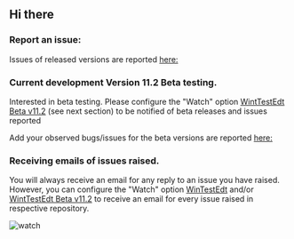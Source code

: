 ## Hi there 

### Report an issue:
Issues of released versions are reported [here:](https://github.com/WinTestEdt/WinTestEdt/issues)

### Current development Version 11.2 Beta testing. 
Interested in beta testing. Please configure the "Watch" option [WintTestEdt Beta v11.2](https://github.com/WinTestEdt/V11.2-Beta) 
(see next section) to be notified of beta releases and issues reported

Add your observed bugs/issues for the beta versions are reported [here:](https://github.com/WinTestEdt/V11.2-Beta/issues)

### Receiving emails of issues raised.
You will always receive an email for any reply to an issue you have raised. However, you can configure 
the "Watch" option [WinTestEdt](https://github.com/WinTestEdt/WinTestEdt) and/or [WintTestEdt Beta v11.2](https://github.com/WinTestEdt/V11.2-Beta) to 
receive an email for every issue raised in respective repository. 


![watch](https://github.com/WinTestEdt/WinTestEdt/assets/157799253/51d57279-9631-4ee2-831f-fd2c5b54b2d7)


<!--
**WinTestEdt/WinTestEdt** is a ✨ _special_ ✨ repository because its `README.md` (this file) appears on your GitHub profile.

Here are some ideas to get you started:

- 🔭 I’m currently working on ...
- 🌱 I’m currently learning ...
- 👯 I’m looking to collaborate on ...
- 🤔 I’m looking for help with ...
- 💬 Ask me about ...
- 📫 How to reach me: ...
- 😄 Pronouns: ...
- ⚡ Fun fact: ...
-->
